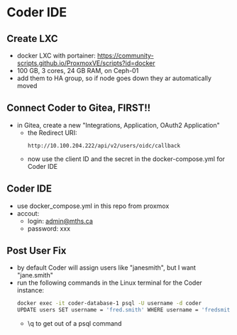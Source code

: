 # Coder IDE

## Create LXC
- docker LXC with portainer: https://community-scripts.github.io/ProxmoxVE/scripts?id=docker
- 100 GB, 3 cores, 24 GB RAM, on Ceph-01
- add them to HA group, so if node goes down they ar automatically moved

## Connect Coder to Gitea, FIRST!!

- in Gitea, create a new "Integrations, Application, OAuth2 Application"
  - the Redirect URI:
    ```
    http://10.100.204.222/api/v2/users/oidc/callback
    ```
  - now use the client ID and the secret in the docker-compose.yml for Coder IDE  

## Coder IDE
- use docker_compose.yml in this repo from proxmox
- accout:
  -  login: admin@mths.ca
  -  password: xxx 

## Post User Fix

- by default Coder will assign users like "janesmith", but I want "jane.smith"
- run the following commands in the Linux terminal for the Coder instance:
  ```bash
  docker exec -it coder-database-1 psql -U username -d coder
  UPDATE users SET username = 'fred.smith' WHERE username = 'fredsmith';
  ```
  - \q to get out of a psql command
